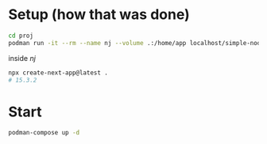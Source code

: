# Setup (how that was done)
```bash
cd proj
podman run -it --rm --name nj --volume .:/home/app localhost/simple-nodejs:alpha ash
```
inside _nj_
```sh
npx create-next-app@latest .
# 15.3.2
```

# Start
```bash
podman-compose up -d
```
